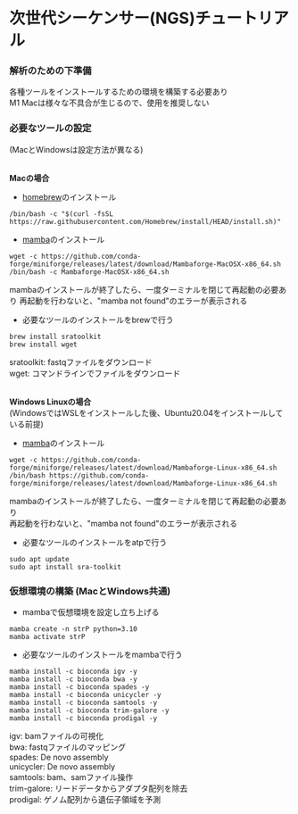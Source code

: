 # 次世代シーケンサー(NGS)チュートリアル 
  
### 解析のための下準備
各種ツールをインストールするための環境を構築する必要あり  
M1 Macは様々な不具合が生じるので、使用を推奨しない
<br>

### 必要なツールの設定
(MacとWindowsは設定方法が異なる)  
<br>

**Macの場合**
- [homebrew](https://brew.sh/index_ja)のインストール
```
/bin/bash -c "$(curl -fsSL https://raw.githubusercontent.com/Homebrew/install/HEAD/install.sh)"	
```
- [mamba](https://github.com/conda-forge/miniforge)のインストール
```
wget -c https://github.com/conda-forge/miniforge/releases/latest/download/Mambaforge-MacOSX-x86_64.sh
/bin/bash -c Mambaforge-MacOSX-x86_64.sh
```
mambaのインストールが終了したら、一度ターミナルを閉じて再起動の必要あり
再起動を行わないと、"mamba not found"のエラーが表示される

- 必要なツールのインストールをbrewで行う
```
brew install sratoolkit  
brew install wget  
```
sratoolkit: fastqファイルをダウンロード  
wget: コマンドラインでファイルをダウンロード  
<br>  

**Windows Linuxの場合**  
(WindowsではWSLをインストールした後、Ubuntu20.04をインストールしている前提)
- [mamba](https://github.com/conda-forge/miniforge)のインストール
```
wget -c https://github.com/conda-forge/miniforge/releases/latest/download/Mambaforge-Linux-x86_64.sh
/bin/bash https://github.com/conda-forge/miniforge/releases/latest/download/Mambaforge-Linux-x86_64.sh  
```
mambaのインストールが終了したら、一度ターミナルを閉じて再起動の必要あり  
再起動を行わないと、"mamba not found"のエラーが表示される
  
- 必要なツールのインストールをatpで行う
```
sudo apt update
sudo apt install sra-toolkit
```

### 仮想環境の構築 (MacとWindows共通)
- mambaで仮想環境を設定し立ち上げる
```
mamba create -n strP python=3.10
mamba activate strP
```

- 必要なツールのインストールをmambaで行う
```
mamba install -c bioconda igv -y
mamba install -c bioconda bwa -y
mamba install -c bioconda spades -y
mamba install -c bioconda unicycler -y
mamba install -c bioconda samtools -y
mamba install -c bioconda trim-galore -y
mamba install -c bioconda prodigal -y
```
igv: bamファイルの可視化  
bwa: fastqファイルのマッピング  
spades: De novo assembly  
unicycler: De novo assembly  
samtools: bam、samファイル操作  
trim-galore: リードデータからアダプタ配列を除去  
prodigal: ゲノム配列から遺伝子領域を予測  
